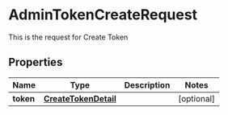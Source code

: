 

# AdminTokenCreateRequest

This is the request for Create Token
## Properties

Name | Type | Description | Notes
------------ | ------------- | ------------- | -------------
**token** | [**CreateTokenDetail**](CreateTokenDetail.md) |  |  [optional]



